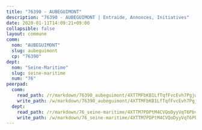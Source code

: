 ```yaml
---
title: "76390 - AUBEGUIMONT"
description: "76390 - AUBEGUIMONT | Entraide, Annonces, Initiatives"
date: 2020-01-11T14:09:21+09:00
collapsible: false
layout: commune
comm:
  nom: "AUBEGUIMONT"
  slug: aubeguimont
  cp: "76390"
dept:
  nom: "Seine-Maritime"
  slug: seine-maritime
  num: "76"
peerpad:
  comm:
    read_path: /r/markdown/76390_aubeguimont/4XTTMFbKB1LfTqfFvcEvh7PgjwEYLANx8aHwRyxhQPtgLRwiW
    write_path: /w/markdown/76390_aubeguimont/4XTTMFbKB1LfTqfFvcEvh7PgjwEYLANx8aHwRyxhQPtgLRwiW-K3TgTjN3eBXTTmnez712fBG5YjysoXUTANYwPk9ajTkBnCgYP5uSZYRDDrH1Sizfq1zCPmyUSVLwhiYCLzK7VtkbxMbhT5g6D3wbeNvbeMRGWBp6GsLqEjYSFCRduW3JYfgpA8ni
  dept:
    read_path: /r/markdown/76_seine-maritime/4XTTM7PDPtM4CVQoDyyVqT6Pbvj1SVtndpXJdTDsc7xwdMTdt
    write_path: /w/markdown/76_seine-maritime/4XTTM7PDPtM4CVQoDyyVqT6Pbvj1SVtndpXJdTDsc7xwdMTdt-K3TgUmo7Qwp8ZQz8qKFjC8WCY27ypEpX2c8BXeSV9rrPY1zRZn2SrYwkBXF8VnHkcepiXsccFfKHYuT2JNgSMXxLRaUGRu6o5B3BB15nZxEho97cTz3yC4eRTX4hZM1hcyAZrn8r
---
```


